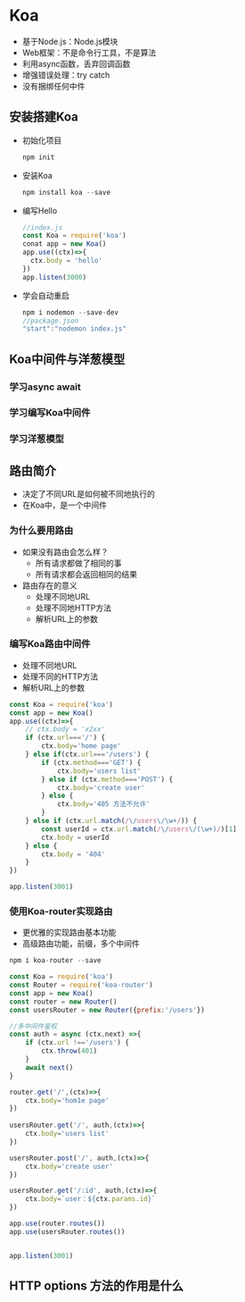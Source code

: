 # Koa

- 基于Node.js：Node.js模块
- Web框架：不是命令行工具，不是算法
- 利用async函数，丢弃回调函数
- 增强错误处理：try catch
- 没有捆绑任何中件

## 安装搭建Koa

- 初始化项目

  ```js
  npm init
  ```

  

- 安装Koa

  ```js
  npm install koa --save
  ```

  

- 编写Hello 

  ```js
  //index.js
  const Koa = require('koa')
  conat app = new Koa()
  app.use((ctx)=>{
  	ctx.body = 'hello'
  })
  app.listen(3000)
  ```

  

- 学会自动重启

  ```js
  npm i nodemon --save-dev
  //package.json
  "start":"nodemon index.js"
  ```

## Koa中间件与洋葱模型

### 学习async await

### 学习编写Koa中间件

### 学习洋葱模型

## 路由简介

- 决定了不同URL是如何被不同地执行的
- 在Koa中，是一个中间件

### 为什么要用路由

- 如果没有路由会怎么样？
  - 所有请求都做了相同的事
  - 所有请求都会返回相同的结果
- 路由存在的意义
  - 处理不同地URL
  - 处理不同地HTTP方法
  - 解析URL上的参数

### 编写Koa路由中间件

- 处理不同地URL
- 处理不同的HTTP方法
- 解析URL上的参数

```js
const Koa = require('koa')
const app = new Koa()
app.use((ctx)=>{
    // ctx.body = 'x2xx'
    if (ctx.url==='/') {
        ctx.body='home page'
    } else if(ctx.url==='/users') {
        if (ctx.method==='GET') {
            ctx.body='users list'
        } else if (ctx.method==='POST') {
            ctx.body='create user'
        } else {
            ctx.body='405 方法不允许'
        }
    } else if (ctx.url.match(/\/users\/\w+/)) {
        const userId = ctx.url.match(/\/users\/(\w+)/)[1]
        ctx.body = userId
    } else {
        ctx.body = '404'
    }
})

app.listen(3001)
```

### 使用Koa-router实现路由

- 更优雅的实现路由基本功能
- 高级路由功能，前缀，多个中间件

```js
npm i koa-router --save
```

```js
const Koa = require('koa')
const Router = require('koa-router')
const app = new Koa()
const router = new Router()
const usersRouter = new Router({prefix:'/users'})

//多中间件鉴权
const auth = async (ctx,next) =>{
    if (ctx.url !=='/users') {
        ctx.throw(401)
    }
    await next()
}

router.get('/',(ctx)=>{
    ctx.body='hom1e page'
})
 
usersRouter.get('/', auth,(ctx)=>{
    ctx.body='users list'
})

usersRouter.post('/', auth,(ctx)=>{
    ctx.body='create user'
})

usersRouter.get('/:id', auth,(ctx)=>{
    ctx.body=`user：${ctx.params.id}`
})

app.use(router.routes())
app.use(usersRouter.routes())


app.listen(3001)
```

## HTTP options 方法的作用是什么

